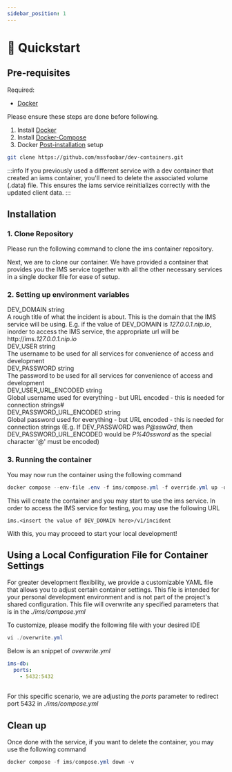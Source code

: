 ```yaml
---
sidebar_position: 1
---
```


# 🚀 Quickstart

## Pre-requisites

Required:

- [Docker](https://www.docker.com/)

Please ensure these steps are done before following.

1. Install [Docker](https://docs.docker.com/desktop/install/ubuntu/)
2. Install [Docker-Compose](https://docs.docker.com/compose/install/linux/)
3. Docker [Post-installation](https://docs.docker.com/engine/install/linux-postinstall/) setup

```bash
git clone https://github.com/mssfoobar/dev-containers.git
```

:::info
If you previously used a different service with a dev container that created an iams container, you'll need to delete the associated volume (.data) file. This ensures the iams service reinitializes correctly with the updated client data.
:::

## Installation

### 1. Clone Repository

Please run the following command to clone the ims container repository.

Next, we are to clone our container. We have provided a container that provides you the IMS service together with all the other necessary services in a single docker file for ease of setup.

### 2. Setting up environment variables

<div class="attribute">
  <div class="attributeheader"><span class="attributename">DEV_DOMAIN</span> <span class="attributetype">string</span></div>
    A rough title of what the incident is about.
    This is the domain that the IMS service will be using. E.g. if the value of DEV_DOMAIN
is <i>127.0.0.1.nip.io</i>, inorder to access the IMS service, the appropriate url will be http://ims.<i>127.0.0.1.nip.io</i>
</div>

<div class="attribute">
  <div class="attributeheader"><span class="attributename">DEV_USER</span> <span class="attributetype">string</span></div>
    The username to be used for all services for convenience of access and development
</div>
<div class="attribute">
  <div class="attributeheader"><span class="attributename">DEV_PASSWORD</span> <span class="attributetype">string</span></div>
    The password to be used for all services for convenience of access and development
</div>
<div class="attribute">
  <div class="attributeheader"><span class="attributename">DEV_USER_URL_ENCODED</span> <span class="attributetype">string</span></div>
    Global username used for everything - but URL encoded - this is needed for connection strings#    
</div>

<div class="attribute">
  <div class="attributeheader"><span class="attributename">DEV_PASSWORD_URL_ENCODED</span> <span class="attributetype">string</span></div>
  Global password used for everything - but URL encoded - this is needed for connection strings
  (E.g. If <span class="attributename">DEV_PASSWORD</span> was <i>P@ssw0rd</i>, then <span class="attributename">
    DEV_PASSWORD_URL_ENCODED</span> would be <i>P%40ssword</i> as the special character '@' must be encoded)
</div>

### 3. Running the container

You may now run the container using the following command

```powershell
docker compose --env-file .env -f ims/compose.yml -f override.yml up -d
```

This will create the container and you may start to use the ims service. In order to access the IMS service for testing, you may use the following URL

```
ims.<insert the value of DEV_DOMAIN here>/v1/incident
```

With this, you may proceed to start your local development!

## Using a Local Configuration File for Container Settings

For greater development flexibility, we provide a customizable YAML file that allows you to adjust certain container settings. This file is intended for your personal development environment and is not part of the project's shared configuration. This file will overwrite any specified parameters that is in the <i>./ims/compose.yml</i>

To customize, please modify the following file with your desired IDE

```powershell
vi ./overwrite.yml
```

Below is an snippet of <i>overwrite.yml</i>

```yaml
ims-db:
  ports:
    - 5432:5432
```

##

For this specific scenario, we are adjusting the <i>ports</i> parameter to redirect port 5432 in <i>./ims/compose.yml</i>

## Clean up

Once done with the service, if you want to delete the container, you may use the following command

```powershell
docker compose -f ims/compose.yml down -v
```
